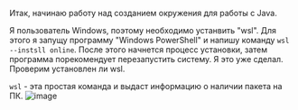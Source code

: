 Итак, начинаю работу над созданием окружения для работы с Java.

Я пользователь Windows, поэтому необходимо устанвить "wsl". Для этого я запущу программу "Windows PowerShell" и напишу команду `wsl --instsll online`. После этого начнется процесс установки, затем программа порекомендует перезапустить систему. Я это уже сделал. Проверим установлен ли wsl.

`wsl` - эта простая команда и выдаст информацию о наличии пакета на ПК.
![image](https://github.com/TKirovAl/JavaProject/assets/93568292/181c5dc5-2289-41ff-a7f1-f45b871b1f8b)
